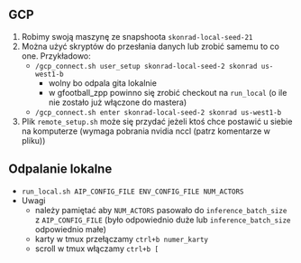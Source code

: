 ## GCP
1. Robimy swoją maszynę ze snapshoota `skonrad-local-seed-21`
2. Można użyć skryptów do przesłania danych lub zrobić samemu to co one.
   Przykładowo:
	+ `/gcp_connect.sh user_setup skonrad-local-seed-2 skonrad us-west1-b`
		- wolny bo odpala gita lokalnie
		- w gfootball_zpp powinno się zrobić checkout na `run_local`
		  (o ile nie zostało już włączone do mastera)
	+ `/gcp_connect.sh enter skonrad-local-seed-2 skonrad us-west1-b`
3. Plik `remote_setup.sh` może się przydać jeżeli ktoś chce postawić u siebie
   na komputerze (wymaga pobrania nvidia nccl (patrz komentarze w pliku))
## Odpalanie lokalne
* `run_local.sh AIP_CONFIG_FILE ENV_CONFIG_FILE NUM_ACTORS`
* Uwagi
	+ należy pamiętać aby `NUM_ACTORS` pasowało do `inference_batch_size` z
      `AIP_CONFIG_FILE` (było odpowiednio duże 
	  lub `inference_batch_size` odpowiednio małe)
	+ karty w tmux przełączamy `ctrl+b numer_karty`
	+ scroll w tmux włączamy `ctrl+b [`
